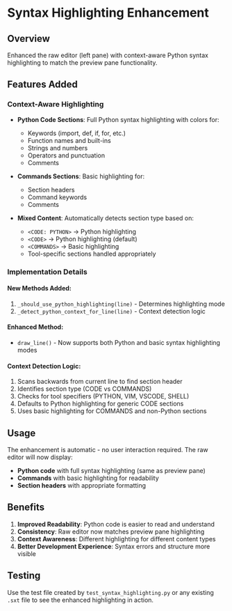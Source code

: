 # Syntax Highlighting Enhancement

## Overview
Enhanced the raw editor (left pane) with context-aware Python syntax highlighting to match the preview pane functionality.

## Features Added

### Context-Aware Highlighting
- **Python Code Sections**: Full Python syntax highlighting with colors for:
  - Keywords (import, def, if, for, etc.)
  - Function names and built-ins
  - Strings and numbers
  - Operators and punctuation
  - Comments

- **Commands Sections**: Basic highlighting for:
  - Section headers
  - Command keywords
  - Comments

- **Mixed Content**: Automatically detects section type based on:
  - `<CODE: PYTHON>` → Python highlighting
  - `<CODE>` → Python highlighting (default)
  - `<COMMANDS>` → Basic highlighting
  - Tool-specific sections handled appropriately

### Implementation Details

#### New Methods Added:
1. `_should_use_python_highlighting(line)` - Determines highlighting mode
2. `_detect_python_context_for_line(line)` - Context detection logic

#### Enhanced Method:
- `draw_line()` - Now supports both Python and basic syntax highlighting modes

#### Context Detection Logic:
1. Scans backwards from current line to find section header
2. Identifies section type (CODE vs COMMANDS)
3. Checks for tool specifiers (PYTHON, VIM, VSCODE, SHELL)
4. Defaults to Python highlighting for generic CODE sections
5. Uses basic highlighting for COMMANDS and non-Python sections

## Usage
The enhancement is automatic - no user interaction required. The raw editor will now display:

- **Python code** with full syntax highlighting (same as preview pane)
- **Commands** with basic highlighting for readability
- **Section headers** with appropriate formatting

## Benefits
1. **Improved Readability**: Python code is easier to read and understand
2. **Consistency**: Raw editor now matches preview pane highlighting
3. **Context Awareness**: Different highlighting for different content types
4. **Better Development Experience**: Syntax errors and structure more visible

## Testing
Use the test file created by `test_syntax_highlighting.py` or any existing `.sxt` file to see the enhanced highlighting in action.
